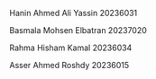 Hanin Ahmed Ali Yassin 20236031

Basmala Mohsen Elbatran 20237020

Rahma Hisham Kamal 20236034

Asser Ahmed Roshdy 20236015

